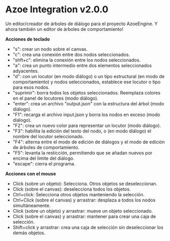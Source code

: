 # Azoe Integration v2.0.0
Un editor/creador de árboles de diálogo para el proyecto AzoeEngine.
Y ahora también un editor de árboles de comportamiento!


**Acciones de teclado**
 - "s": crear un nodo sobre el canvas.
 - "c": crea una conexión entre dos nodos seleccionados. 
 - "shft+c": elimina la conexión entre los nodos seleccionados.
 - "a": crea un punto intermedio entre dos elementos seleccionados adyacentes.
 - "d": con un locutor (en modo diálogo) o un tipo estructural (en modo de comportamiento) y  nodos seleccionados, establece ese locutor o tipo para esos nodos.
 - "suprimir": borra todos los objetos seleccionados. Reemplaza colores en el panel de locutores (modo diálogo).
 - "enter": crea un archivo "output.json" con la estructura del árbol (modo diálogo).
 - "F1": recarga el archivo input.json y borra los nodos en exceso (modo diálogo).
 - "F2": crea un nuevo color para representar un locutor (modo diálogo).
 - "F3": habilita la edición del texto del nodo, o (en modo diálogo) el nombre del locutor seleccionado.
 - "F4": alterna entre el modo de edición de diálogos y el modo de edición de árboles de comportamiento.
 - "F5": levanta la resticción, permitiendo que se añadan nuevos por encima del limite del diálogo.
 - "escape": cierra el programa.

**Acciones con el mouse**
- Click (sobre un objeto): Selecciona. Otros objetos se deseleccionan.
- Click (sobre el canvas): deselecciona todos los objetos.
- Ctrl+click: Selecciona otros objetos manteniendo la selección.
- Ctrl+Click (sobre el canvas) y arrastrar: desplaza a todos los nodos simultáneamente.
- Click (sobre un objeto) y arrastrar: mueve un objeto seleccionado.
- Click (sobre el canvas) y arrastrar: mantener para crear una caja de selección.
- Shift+click y arrastrar: crea una caja de selección sin deseleccionar los demás objetos.
